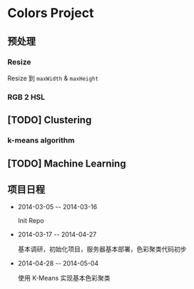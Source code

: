 # Colors Project

## 预处理

### Resize

Resize 到 `maxWidth` & `maxHeight`

### RGB 2 HSL

## [TODO] Clustering

### k-means algorithm

## [TODO] Machine Learning

## 项目日程

- 2014-03-05 -- 2014-03-16

    Init Repo

- 2014-03-17 -- 2014-04-27

    基本调研，初始化项目，服务器基本部署，色彩聚类代码初步

- 2014-04-28 -- 2014-05-04

    使用 K-Means 实现基本色彩聚类

